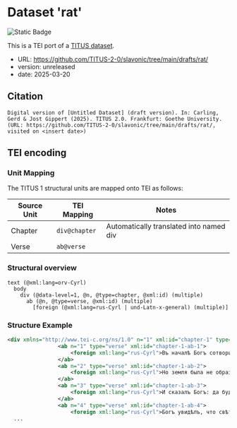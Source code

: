 # Dataset 'rat'

![Static Badge](https://img.shields.io/badge/TEI_validation-passing-green)

This is a TEI port of a [TITUS dataset](http://titus.uni-frankfurt.de/texte/etcs/slav/aruss/rat/rat.htm).

* URL: https://github.com/TITUS-2-0/slavonic/tree/main/drafts/rat/
* version: unreleased
* date: 2025-03-20

## Citation
```text
Digital version of [Untitled Dataset] (draft version). In: Carling, Gerd & Jost Gippert (2025). TITUS 2.0. Frankfurt: Goethe University. (URL: https://github.com/TITUS-2-0/slavonic/tree/main/drafts/rat/, visited on <insert date>)
```

## TEI encoding


### Unit Mapping
The TITUS 1 structural units are mapped onto TEI as follows:

| Source Unit | TEI Mapping | Notes |
|-------------|-------------|-------|
| Chapter | `div@chapter` | Automatically translated into named div |
| Verse | `ab@verse` |  |

### Structural overview
```text
text (@xml:lang=orv-Cyrl)
  body
    div (@data-level=1, @n, @type=chapter, @xml:id) (multiple)
      ab (@n, @type=verse, @xml:id) (multiple)
        [foreign (@xml:lang=rus-Cyrl | und-Latn-x-general) (multiple)]
```

### Structure Example

```xml
<div xmlns="http://www.tei-c.org/ns/1.0" n="1" xml:id="chapter-1" type="chapter" data-level="1">
				<ab n="1" type="verse" xml:id="chapter-1-ab-1">
					<foreign xml:lang="rus-Cyrl">Въ началѣ Богъ сотворилъ небеса и землю.</foreign>
				</ab>
				<ab n="2" type="verse" xml:id="chapter-1-ab-2">
					<foreign xml:lang="rus-Cyrl">Но земля была не образована и пуста, и тьма надъ бездною, и Духъ Божiй носился надъ водами.</foreign>
				</ab>
				<ab n="3" type="verse" xml:id="chapter-1-ab-3">
					<foreign xml:lang="rus-Cyrl">И сказалъ Богъ: да будетъ свѣтъ; и сталъ свѣтъ.</foreign>
				</ab>
				<ab n="4" type="verse" xml:id="chapter-1-ab-4">
					<foreign xml:lang="rus-Cyrl">Богъ увидѣлъ, что свѣтъ хорошъ; и отдѣлилъ Богъ свѣтъ отъ тьмы.</foreign>
  ...
```
